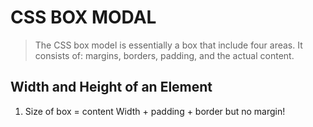 # CSS BOX MODAL

> The CSS box model is essentially a box that include four areas. It consists of: margins, borders, padding, and the actual content.

## Width and Height of an Element

1. Size of box = content Width + padding + border but no margin!
